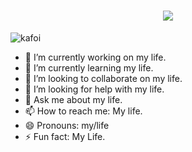 <h1 align="center">
    <img src="https://readme-typing-svg.herokuapp.com/?font=Righteous&size=35&center=true&vCenter=true&width=500&height=70&duration=4000&lines=Hi+There!+👋;+I'm+Tipsy+Lagrosas!;+Gika+poy;+na+ko;" />
</h1>

![kafoi](https://github.com/hoshikuro22/hoshikuro22/assets/89105589/9a6bda1e-adb8-4085-a7cf-9681a8021c06)






- 🔭 I’m currently working on my life.
- 🌱 I’m currently learning my life.
- 👯 I’m looking to collaborate on my life.
- 🤔 I’m looking for help with my life.
- 💬 Ask me about my life.
- 📫 How to reach me: My life.
- 😄 Pronouns: my/life
- ⚡ Fun fact: My Life.

